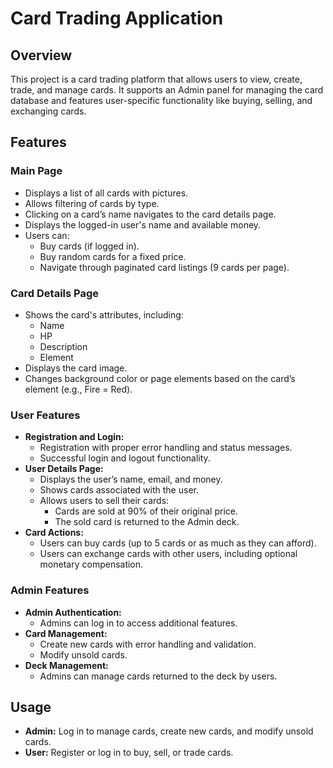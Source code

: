
# Card Trading Application

## Overview
This project is a card trading platform that allows users to view, create, trade, and manage cards. It supports an Admin panel for managing the card database and features user-specific functionality like buying, selling, and exchanging cards.

## Features

### Main Page
- Displays a list of all cards with pictures.
- Allows filtering of cards by type.
- Clicking on a card’s name navigates to the card details page.
- Displays the logged-in user's name and available money.
- Users can:
  - Buy cards (if logged in).
  - Buy random cards for a fixed price.
  - Navigate through paginated card listings (9 cards per page).

### Card Details Page
- Shows the card's attributes, including:
  - Name
  - HP
  - Description
  - Element
- Displays the card image.
- Changes background color or page elements based on the card’s element (e.g., Fire = Red).

### User Features
- **Registration and Login:**
  - Registration with proper error handling and status messages.
  - Successful login and logout functionality.
- **User Details Page:**
  - Displays the user’s name, email, and money.
  - Shows cards associated with the user.
  - Allows users to sell their cards:
    - Cards are sold at 90% of their original price.
    - The sold card is returned to the Admin deck.
- **Card Actions:**
  - Users can buy cards (up to 5 cards or as much as they can afford).
  - Users can exchange cards with other users, including optional monetary compensation.

### Admin Features
- **Admin Authentication:**
  - Admins can log in to access additional features.
- **Card Management:**
  - Create new cards with error handling and validation.
  - Modify unsold cards.
- **Deck Management:**
  - Admins can manage cards returned to the deck by users.

## Usage

- **Admin:** Log in to manage cards, create new cards, and modify unsold cards.
- **User:** Register or log in to buy, sell, or trade cards.
